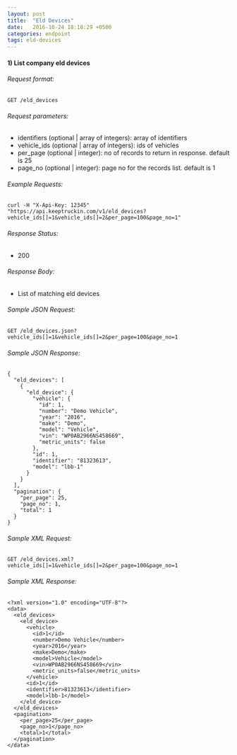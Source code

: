 ```yaml
---
layout: post
title:  "Eld Devices"
date:   2016-10-24 18:18:29 +0500
categories: endpoint
tags: eld-devices
---
```


<div id="list-company-eld-devices" markdown="1">

#### 1) List company eld devices

###### Request format:

```
GET /eld_devices
```

###### Request parameters:

+ identifiers (optional &#124; array of integers): array of identifiers
+ vehicle_ids (optional &#124; array of integers): ids of vehicles
+ per_page (optional &#124; integer): no of records to return in response. default is 25
+ page_no (optional &#124; integer): page no for the records list. default is 1

###### Example Requests:

```
curl -H "X-Api-Key: 12345" "https://api.keeptruckin.com/v1/eld_devices?vehicle_ids[]=1&vehicle_ids[]=2&per_page=100&page_no=1"
```

###### Response Status:

+ 200

###### Response Body:

+ List of matching eld devices

###### Sample JSON Request:

```
GET /eld_devices.json?vehicle_ids[]=1&vehicle_ids[]=2&per_page=100&page_no=1
```

###### Sample JSON Response:

```
{
  "eld_devices": [
    {
      "eld_device": {
        "vehicle": {
          "id": 1,
          "number": "Demo Vehicle",
          "year": "2016",
          "make": "Demo",
          "model": "Vehicle",
          "vin": "WP0AB2966NS458669",
          "metric_units": false
        },
        "id": 1,
        "identifier": "81323613",
        "model": "lbb-1"
      }
    }
  ],
  "pagination": {
    "per_page": 25,
    "page_no": 1,
    "total": 1
  }
}
```

###### Sample XML Request:

```
GET /eld_devices.xml?vehicle_ids[]=1&vehicle_ids[]=2&per_page=100&page_no=1
```

###### Sample XML Response:

```
<?xml version="1.0" encoding="UTF-8"?>
<data>
  <eld_devices>
    <eld_device>
      <vehicle>
        <id>1</id>
        <number>Demo Vehicle</number>
        <year>2016</year>
        <make>Demo</make>
        <model>Vehicle</model>
        <vin>WP0AB2966NS458669</vin>
        <metric_units>false</metric_units>
      </vehicle>
      <id>1</id>
      <identifier>81323613</identifier>
      <model>lbb-1</model>
    </eld_device>
  </eld_devices>
  <pagination>
    <per_page>25</per_page>
    <page_no>1</page_no>
    <total>1</total>
  </pagination>
</data>
```

</div>
